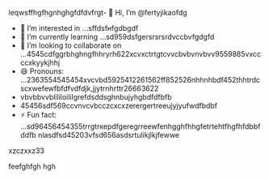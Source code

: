 leqwsffhgfhgnhghgfdfdvfrgt- 👋 Hi, I’m @fertyjikаоfdg
- 👀 I’m interested in ...sffdsfнfgdbgdf
- 🌱 I’m currently learning ...sd959dsfgersrsrsrdvccbvfgdgfd
- 💞️ I’m looking to collaborate on ...4545cdfggrbhghngfhhryrh622xcvxctrtgtcvvcbvbvnvbvv9559885vxccccxkyykjhhj
- 😄 Pronouns: ...2363554545454xvcvbd5925412261562ff852526nhhnhbdf452thhtrdcscxwefewfbfdfvdfdjk,jjytrnhrttr26663622
- vbvbbvvblililoililgrefdsddsghnbujyhgbdfdfbfb
- 45456sdf569ccvnvcvbcczcxcxzerergertreeujyjyufwdfbdbf
- ⚡ Fun fact: ...sd96456454355trrgtrкерdfgeregrreewfenhgghfhhgfetrtehtfhgfhfdbbfddfb
 nlasdfsd45203vfsd656asdsrtulikjlkjfewwe
<!---hfd5435456262966022002regfddfdfdgrgrexfffsdfdshgf
fertyjik/fertyjik is a ✨ special ✨ repository because its `README.md` (weerthis fidfble) appears on your GitHub pgererofis96dfsdsle.gfm
You can click the Preview link to take a look at your changes.523526dhewe
--->xzczxxz33
feefghfgh
hgh
